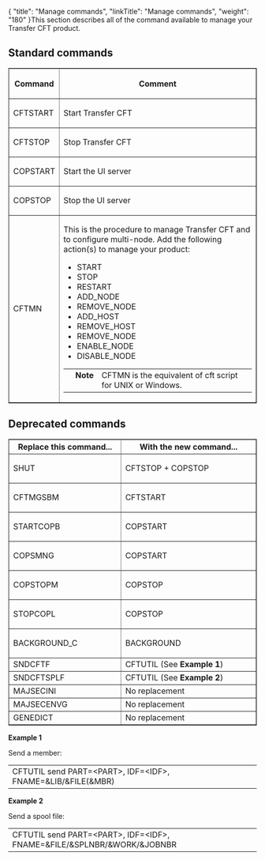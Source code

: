 {
    "title": "Manage commands",
    "linkTitle": "Manage commands",
    "weight": "180"
}This section describes all of the command available to manage your Transfer CFT product.

## Standard commands

<table border="1" cellpadding="0" cellspacing="0" xmlns="http://www.w3.org/TR/REC-html40">
   <col/>
   <col/>
   <thead>
      <tr>
         <th>
<p xmlns="http://www.w3.org/TR/REC-html40">Command</p>
</th>
         <th>
<p xmlns="http://www.w3.org/TR/REC-html40">Comment</p>
</th>
      </tr>
   </thead>
   <tbody>
      <tr>
         <td>
            <p>CFTSTART</p>
         </td>
         <td>
            <p>Start Transfer CFT</p>
         </td>
      </tr>
      <tr>
         <td>
            <p>CFTSTOP</p>
         </td>
         <td>
            <p>Stop Transfer CFT</p>
         </td>
      </tr>
      <tr>
         <td>
            <p>COPSTART</p>
         </td>
         <td>
            <p>Start the UI server</p>
         </td>
      </tr>
      <tr>
         <td>
            <p>COPSTOP</p>
         </td>
         <td>
            <p>Stop the UI server</p>
         </td>
      </tr>
      <tr>
         <td>
            <p>CFTMN</p>
         </td>
         <td>
            <p>This is the procedure to manage Transfer CFT and to configure multi-node. Add
 the following action(s) to manage your product:</p>
            <ul xmlns="">
               <li>START               </li>
               <li>  STOP                </li>
               <li>RESTART                </li>
               <li>ADD_NODE                </li>
               <li>REMOVE_NODE                </li>
               <li>ADD_HOST                </li>
               <li>REMOVE_HOST                </li>
               <li>REMOVE_NODE                </li>
               <li>ENABLE_NODE                </li>
               <li>DISABLE_NODE                </li>
            </ul>
            <p><table cellpadding="0" cellspacing="0" xmlns="">
   <col/>
   <col/>
   <col/>
      <tr>
         <td valign="top">         </td>
         <td valign="top"><span><b>Note</b></span>
         </td>
         <td data-mc-autonum="&lt;b&gt;Note&lt;/b&gt;" valign="top">CFTMN is the equivalent of <span>cft script</span> for UNIX or
 Windows.         </td>
      </tr>
</table></p>
         </td>
      </tr>
   </tbody>
</table>

## Deprecated commands

<table border="1" cellpadding="0" cellspacing="0" xmlns="http://www.w3.org/TR/REC-html40">
         <col xmlns=""/>
         <col xmlns=""/>
<thead xmlns="">
      <tr>
         <th>Replace this command...</th>
         <th>With the new command...</th>
      </tr>
   </thead>
<tbody xmlns="">
      <tr xmlns="http://www.w3.org/TR/REC-html40">
         <td valign="top" width="255">
            <p>SHUT</p>
         </td>
         <td valign="top" width="337">
            <p>CFTSTOP + COPSTOP</p>
         </td>
      </tr>
      <tr xmlns="http://www.w3.org/TR/REC-html40">
         <td valign="top" width="255">
            <p>CFTMGSBM</p>
         </td>
         <td valign="top" width="337">
            <p>CFTSTART</p>
         </td>
      </tr>
      <tr xmlns="http://www.w3.org/TR/REC-html40">
         <td valign="top" width="255">
            <p>STARTCOPB</p>
         </td>
         <td valign="top" width="337">
            <p>COPSTART</p>
         </td>
      </tr>
      <tr xmlns="http://www.w3.org/TR/REC-html40">
         <td valign="top" width="255">
            <p>COPSMNG </p>
         </td>
         <td valign="top" width="337">
            <p>COPSTART</p>
         </td>
      </tr>
      <tr xmlns="http://www.w3.org/TR/REC-html40">
         <td valign="top" width="255">
            <p>COPSTOPM</p>
         </td>
         <td valign="top" width="337">
            <p>COPSTOP</p>
         </td>
      </tr>
      <tr xmlns="http://www.w3.org/TR/REC-html40">
         <td valign="top" width="255">
            <p>STOPCOPL</p>
         </td>
         <td valign="top" width="337">
            <p>COPSTOP</p>
         </td>
      </tr>
      <tr xmlns="http://www.w3.org/TR/REC-html40">
         <td valign="top" width="255">
            <p>BACKGROUND_C</p>
         </td>
         <td valign="top" width="337">
<p xmlns="">BACKGROUND</p>
         </td>
      </tr>
      <tr xmlns="http://www.w3.org/TR/REC-html40">
         <td valign="top" width="255">SNDCFTF
         </td>
         <td valign="top" width="337" xmlns="">CFTUTIL (See <b>Example 1</b>)         </td>
      </tr>
      <tr xmlns="http://www.w3.org/TR/REC-html40">
         <td valign="top" width="255">SNDCFTSPLF         </td>
         <td valign="top" width="337" xmlns="">CFTUTIL (See <b>Example 2</b>)         </td>
      </tr>
      <tr xmlns="http://www.w3.org/TR/REC-html40">
         <td valign="top" width="255">MAJSECINI         </td>
         <td valign="top" width="337" xmlns="">No replacement         </td>
      </tr>
      <tr xmlns="http://www.w3.org/TR/REC-html40">
         <td valign="top" width="255">MAJSECENVG          </td>
         <td valign="top" width="337" xmlns="">No replacement         </td>
      </tr>
      <tr xmlns="http://www.w3.org/TR/REC-html40">
         <td valign="top" width="255">GENEDICT         </td>
         <td valign="top" width="337" xmlns="">No replacement         </td>
      </tr>
   </tbody>
</table>

**Example 1**

Send a member:

<table cellspacing="0">
   <col/>
   <tbody>
      <tr>
         <td>CFTUTIL send PART=&lt;PART&gt;, IDF=&lt;IDF&gt;, FNAME=&amp;LIB/&amp;FILE(&amp;MBR)         </td>
      </tr>
   </tbody>
</table>

**Example 2**

Send a spool file:

<table cellspacing="0">
   <col/>
   <tbody>
      <tr>
         <td>CFTUTIL send PART=&lt;PART&gt;, IDF=&lt;IDF&gt;, FNAME=&amp;FILE/&amp;SPLNBR/&amp;WORK/&amp;JOBNBR         </td>
      </tr>
   </tbody>
</table>

 
